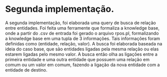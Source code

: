 # Segunda implementação.

A segunda implementação, foi elaborada uma query de busca de relação entre entidades. Foi feita uma ferramente que formaliza a knowledge base, onde a partir do .csv de entrada foi gerado o arquivo rpos.pl, formalizando a knowledge base em uma tupla de 3 informações. Tais informações foram definidas como (entidade, relação, valor). A busca foi elaborada baseada na ideia do caso base, que são entidades ligadas pela mesma relação ou elas estarem ligadas pelo mesmo valor. A busca então olha as ligações entre a primeira entidade e uma outra entidade que possuem uma relação em comum ou um valor em comum, fazendo a ligação da nova entidade com a entidade de destino.
